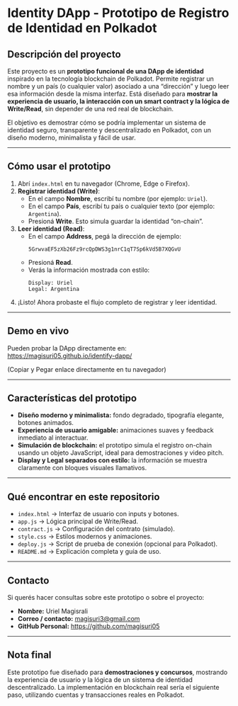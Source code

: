 # Identity DApp - Prototipo de Registro de Identidad en Polkadot

## Descripción del proyecto
Este proyecto es un **prototipo funcional de una DApp de identidad** inspirado en la tecnología blockchain de Polkadot.
Permite registrar un nombre y un país (o cualquier valor) asociado a una “dirección” y luego leer esa información desde la misma interfaz.
Está diseñado para **mostrar la experiencia de usuario, la interacción con un smart contract y la lógica de Write/Read**, sin depender de una red real de blockchain.

El objetivo es demostrar cómo se podría implementar un sistema de identidad seguro, transparente y descentralizado en Polkadot, con un diseño moderno, minimalista y fácil de usar.

---

## Cómo usar el prototipo

1. Abrí `index.html` en tu navegador (Chrome, Edge o Firefox).
2. **Registrar identidad (Write)**:
   - En el campo **Nombre**, escribí tu nombre (por ejemplo: `Uriel`).
   - En el campo **País**, escribí tu país o cualquier texto (por ejemplo: `Argentina`).
   - Presioná **Write**. Esto simula guardar la identidad “on-chain”.
3. **Leer identidad (Read)**:
   - En el campo **Address**, pegá la dirección de ejemplo:
     ```
     5GrwvaEF5zXb26Fz9rcQpDWS3g1nrC1qT7Sp6kVd5B7XQGvU
     ```  
   - Presioná **Read**.
   - Verás la información mostrada con estilo:
     ```
     Display: Uriel
     Legal: Argentina
     ```
4. ¡Listo! Ahora probaste el flujo completo de registrar y leer identidad.

---

## Demo en vivo

Pueden probar la DApp directamente en:  
https://magisuri05.github.io/identify-dapp/

(Copiar y Pegar enlace directamente en tu navegador)

---

## Características del prototipo

- **Diseño moderno y minimalista:** fondo degradado, tipografía elegante, botones animados.
- **Experiencia de usuario amigable:** animaciones suaves y feedback inmediato al interactuar.
- **Simulación de blockchain:** el prototipo simula el registro on-chain usando un objeto JavaScript, ideal para demostraciones y video pitch.
- **Display y Legal separados con estilo:** la información se muestra claramente con bloques visuales llamativos.

---

## Qué encontrar en este repositorio

- `index.html` → Interfaz de usuario con inputs y botones.
- `app.js` → Lógica principal de Write/Read.
- `contract.js` → Configuración del contrato (simulado).
- `style.css` → Estilos modernos y animaciones.
- `deploy.js` → Script de prueba de conexión (opcional para Polkadot).
- `README.md` → Explicación completa y guía de uso.

---

## Contacto

Si querés hacer consultas sobre este prototipo o sobre el proyecto:

- **Nombre:** Uriel Magisrali
- **Correo / contacto:** magisuri3@gmail.com
- **GitHub Personal:** https://github.com/magisuri05

---

## Nota final

Este prototipo fue diseñado para **demostraciones y concursos**, mostrando la experiencia de usuario y la lógica de un sistema de identidad descentralizado.
La implementación en blockchain real sería el siguiente paso, utilizando cuentas y transacciones reales en Polkadot.



